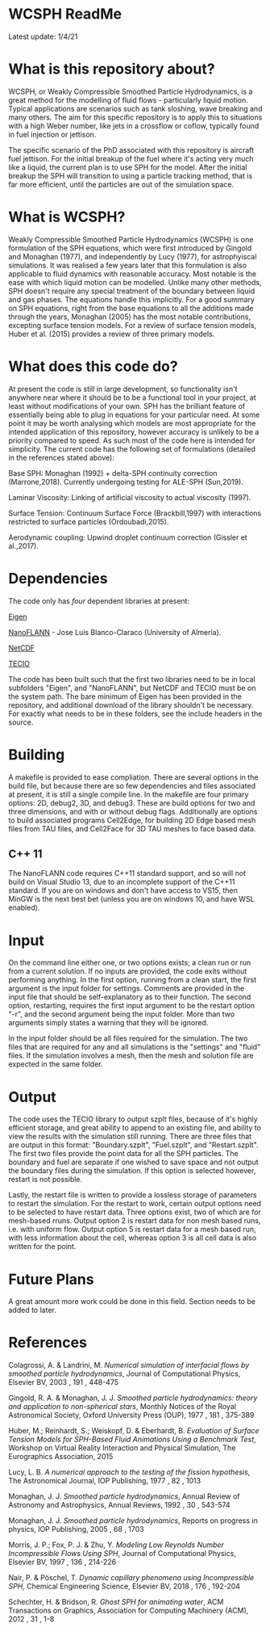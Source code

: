 # WCSPH ReadMe 
Latest update: 1/4/21


# What is this repository about?
WCSPH, or Weakly Compressible Smoothed Particle Hydrodynamics, is a great method for the modelling of fluid flows - particularly liquid motion. Typical applications are scenarios such as tank sloshing, wave breaking and many others. The aim for this specific repository is to apply this to situations with a high Weber number, like jets in a crossflow or coflow, typically found in fuel injection or jettison. 

The specific scenario of the PhD associated with this repository is aircraft fuel jettison. For the initial breakup of the fuel where it's acting very much like a liquid, the current plan is to use SPH for the model. After the initial breakup the SPH will transition to using a particle tracking method, that is far more efficient, until the particles are out of the simulation space. 

# What is WCSPH?
Weakly Compressible Smoothed Particle Hydrodynamics (WCSPH) is one formulation of the SPH equations, which were first introduced by Gingold and Monaghan (1977), and independently by Lucy (1977), for astrophyiscal simulations. It was realised a few years later that this formulation is also applicable to fluid dynamics with reasonable accuracy. Most notable is the ease with which liquid motion can be modelled. Unlike many other methods, SPH doesn't require any special treatment of the boundary between liquid and gas phases. The equations handle this implicitly. For a good summary on SPH equations, right from the base equations to all the additions made through the years, Monaghan (2005) has the most notable contributions, excepting surface tension models. For a review of surface tension models, Huber et al. (2015) provides a review of three primary models. 

# What does this code do?
At present the code is still in large development, so functionality isn't anywhere near where it should be to be a functional tool in your project, at least without modifications of your own. SPH has the brilliant feature of essentially being able to plug in equations for your particular need. At some point it may be worth analysing which models are most appropriate for the intended application of this repository, however accuracy is unlikely to be a priority compared to speed. As such most of the code here is intended for simplicity. The current code has the following set of formulations (detailed in the references stated above):

Base SPH: Monaghan (1992) + delta-SPH continuity correction (Marrone,2018). Currently undergoing testing for ALE-SPH (Sun,2019).

Laminar Viscosity: Linking of artificial viscosity to actual viscosity (1997).

Surface Tension: Continuum Surface Force (Brackbill,1997) with interactions restricted to surface particles (Ordoubadi,2015).

Aerodynamic coupling: Upwind droplet continuum correction (Gissler et al.,2017).

# Dependencies 
The code only has *four* dependent libraries at present:

[Eigen](http://eigen.tuxfamily.org/index.php?title=Main_Page) 

[NanoFLANN](https://github.com/jlblancoc/nanoflann) - Jose Luis Blanco-Claraco (University of Almería).

[NetCDF](https://www.unidata.ucar.edu/downloads/netcdf/) 

[TECIO](https://github.com/su2code/SU2/tree/master/externals/tecio) 

The code has been built such that the first two libraries need to be in local subfolders "Eigen", and "NanoFLANN", but NetCDF and TECIO must be on the system path. 
The bare minimum of Eigen has been provided in the repository, and additional download of the library shouldn't be necessary. 
For exactly what needs to be in these folders, see the include headers in the source. 

# Building
A makefile is provided to ease compliation. 
There are several options in the build file, but because there are so few dependencies and files associated at present, it is still a single compile line.
In the makefile are four primary options: 2D, debug2, 3D, and debug3. 
These are build options for two and three dimensions, and with or without debug flags. 
Additionally are options to build associated programs Cell2Edge, for building 2D Edge based mesh files from TAU files, and Cell2Face for 3D TAU meshes to face based data. 

## C++ 11
The NanoFLANN code requires C++11 standard support, and so will not build on Visual Studio 13, due to an incomplete support of the C++11 standard. If you are on windows and don't have access to VS15, then MinGW is the next best bet (unless you are on windows 10, and have WSL enabled).

# Input
On the command line either one, or two options exists; a clean run or run from a current solution. If no inputs are provided, the code exits without performing anything. 
In the first option, running from a clean start, the first argument is the input folder for settings. Comments are provided in the input file that should be self-explanatory as to their function.
The second option, restarting, requires the first input argument to be the restart option "-r", and the second argument being the input folder.
More than two arguments simply states a warning that they will be ignored. 

In the input folder should be all files required for the simulation.
The two files that are required for any and all simulations is the "settings" and "fluid" files. 
If the simulation involves a mesh, then the mesh and solution file are expected in the same folder. 

# Output
The code uses the TECIO library to output szplt files, because of it's highly efficient storage, and great ability to append to an existing file, and ability to view the results with the simulation still running. 
There are three files that are output in this format: "Boundary.szplt", "Fuel.szplt", and "Restart.szplt". 
The first two files provide the point data for all the SPH particles. The boundary and fuel are separate if one wished to save space and not output the boundary files during the simulation.
If this option is selected however, restart is not possible. 

Lastly, the restart file is written to provide a lossless storage of parameters to restart the simulation.
For the restart to work, certain output options need to be selected to have restart data. Three options exist, two of which are for mesh-based rruns.
Output option 2 is restart data for non mesh based runs, i.e. with uniform flow. 
Output option 5 is restart data for a mesh based run, with less information about the cell, whereas option 3 is all cell data is also written for the point.

# Future Plans
A great amount more work could be done in this field. 
Section needs to be added to later.


# References 
Colagrossi, A. & Landrini, M.
*Numerical simulation of interfacial flows by smoothed particle hydrodynamics*,
Journal of Computational Physics, Elsevier BV, 2003 , 191 , 448-475

Gingold, R. A. & Monaghan, J. J.
*Smoothed particle hydrodynamics: theory and application to non-spherical stars*, 
Monthly Notices of the Royal Astronomical Society, Oxford University Press (OUP), 1977 , 181 , 375-389

Huber, M.; Reinhardt, S.; Weiskopf, D. & Eberhardt, B.
*Evaluation of Surface Tension Models for SPH-Based Fluid Animations Using a Benchmark Test*, 
Workshop on Virtual Reality Interaction and Physical Simulation, The Eurographics Association, 2015

Lucy, L. B.
*A numerical approach to the testing of the fission hypothesis*, 
The Astronomical Journal, IOP Publishing, 1977 , 82 , 1013

Monaghan, J. J.
*Smoothed particle hydrodynamics*, 
Annual Review of Astronomy and Astrophysics, Annual Reviews, 1992 , 30 , 543-574

Monaghan, J. J.
*Smoothed particle hydrodynamics*, 
Reports on progress in physics, IOP Publishing, 2005 , 68 , 1703

Morris, J. P.; Fox, P. J. & Zhu, Y.
*Modeling Low Reynolds Number Incompressible Flows Using SPH*, 
Journal of Computational Physics, Elsevier BV, 1997 , 136 , 214-226

Nair, P. & Pöschel, T.
*Dynamic capillary phenomena using Incompressible SPH*,
Chemical Engineering Science, Elsevier BV, 2018 , 176 , 192-204

Schechter, H. & Bridson, R.
*Ghost SPH for animating water*, 
ACM Transactions on Graphics, Association for Computing Machinery (ACM), 2012 , 31 , 1-8


